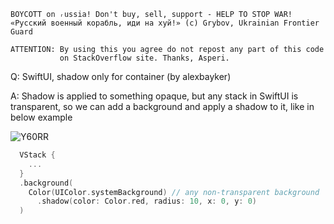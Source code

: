```
BOYCOTT on ᵣussia! Don't buy, sell, support - HELP TO STOP WAR!
«Русский военный корабль, иди на хуй!» (c) Grybov, Ukrainian Frontier Guard

ATTENTION: By using this you agree do not repost any part of this code
           on StackOverflow site. Thanks, Asperi.
```

Q: SwiftUI, shadow only for container (by alexbayker)

A: Shadow is applied to something opaque, but any stack in SwiftUI is transparent, 
so we can add a background and apply a shadow to it, like in below example

![Y60RR](https://user-images.githubusercontent.com/62171579/163420234-c6be776a-0f28-4120-82a8-2f1cb9c572da.png)


```swift
  VStack {
    ...
  }
  .background(
    Color(UIColor.systemBackground) // any non-transparent background
      .shadow(color: Color.red, radius: 10, x: 0, y: 0)
  )
```


